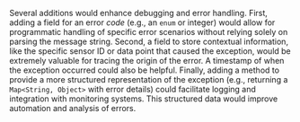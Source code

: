 Several additions would enhance debugging and error handling. First, adding a field for an error *code* (e.g., an `enum` or integer) would allow for programmatic handling of specific error scenarios without relying solely on parsing the message string. Second, a field to store contextual information, like the specific sensor ID or data point that caused the exception, would be extremely valuable for tracing the origin of the error. A timestamp of when the exception occurred could also be helpful. Finally, adding a method to provide a more structured representation of the exception (e.g., returning a `Map<String, Object>` with error details) could facilitate logging and integration with monitoring systems. This structured data would improve automation and analysis of errors.